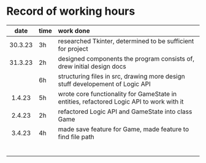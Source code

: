 # Record of working hours

| date  | time | work done  |
| :----:|:-----| :-----|
|30.3.23|  3h  |researched Tkinter, determined to be sufficient for project|
|31.3.23|  2h  |designed components the program consists of, drew initial design docs|
|       |  6h  |structuring files in src, drawing more design stuff developement of Logic API|
|1.4.23 |  5h  |wrote core functionality for GameState in entities, refactored Logic API to work with it|
|2.4.23 |  2h  |refactored Logic API and GameState into class Game|
|3.4.23 |  4h  |made save feature for Game, made feature to find file path|
|       |      |  |
|       |      |  |
|       |      |  |
|       |      |  |
|       |      |  |
|       |      |  | 
